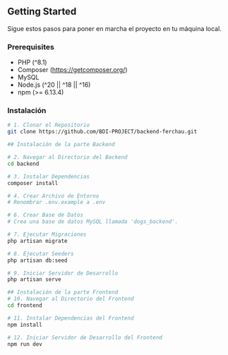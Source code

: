 ## Getting Started

Sigue estos pasos para poner en marcha el proyecto en tu máquina local.

### Prerequisites

- PHP (^8.1)
- Composer (https://getcomposer.org/)
- MySQL
- Node.js (^20 || ^18 || ^16)
- npm (>= 6.13.4)

### Instalación

```bash
# 1. Clonar el Repositorio
git clone https://github.com/BDI-PROJECT/backend-ferchau.git

## Instalación de la parte Backend

# 2. Navegar al Directorio del Backend
cd backend

# 3. Instalar Dependencias
composer install

# 4. Crear Archivo de Entorno
# Renombrar .env.example a .env

# 6. Crear Base de Datos
# Crea una base de datos MySQL llamada 'dogs_backend'.

# 7. Ejecutar Migraciones
php artisan migrate

# 8. Ejecutar Seeders
php artisan db:seed

# 9. Iniciar Servidor de Desarrollo
php artisan serve

## Instalación de la parte Frontend
# 10. Navegar al Directorio del Frontend
cd frontend

# 11. Instalar Dependencias del Frontend
npm install

# 12. Iniciar Servidor de Desarrollo del Frontend
npm run dev 
